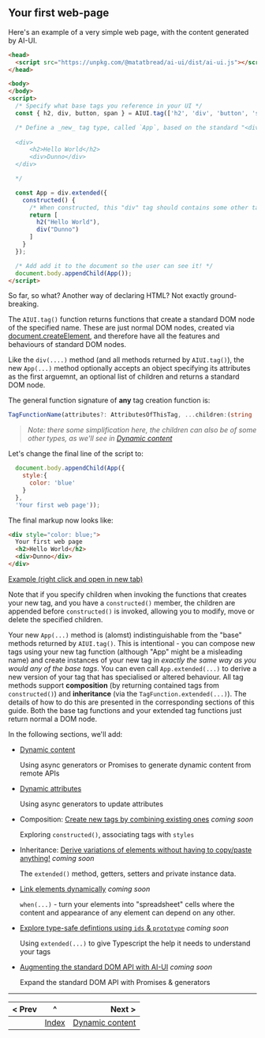 ## Your first web-page

Here's an example of a very simple web page, with the content generated by AI-UI.

```html
<head>
  <script src="https://unpkg.com/@matatbread/ai-ui/dist/ai-ui.js"></script>
</head>

<body>
</body>
<script>
  /* Specify what base tags you reference in your UI */
  const { h2, div, button, span } = AIUI.tag(['h2', 'div', 'button', 'span']);

  /* Define a _new_ tag type, called `App`, based on the standard "<div>" tag, that is composed of an h2 and div elements. It will generate markup like:
  
  <div>
      <h2>Hello World</h2>
      <div>Dunno</div>
  </div>

  */

  const App = div.extended({
    constructed() {
      /* When constructed, this "div" tag should contains some other tags: */
      return [
        h2("Hello World"),
        div("Dunno")
      ]
    }
  });

  /* Add add it to the document so the user can see it! */
  document.body.appendChild(App());
</script>
```

So far, so what? Another way of declaring HTML? Not exactly ground-breaking.

The `AIUI.tag()` function returns functions that create a standard DOM node of the specified name. These are just normal DOM nodes, created via [document.createElement](https://developer.mozilla.org/en-US/docs/Web/API/Document/createElement), and therefore have all the features and behaviours of standard DOM nodes.

Like the `div(....)` method (and all methods returned by `AIUI.tag()`), the new `App(...)` method optionally accepts an object specifying its attributes as the first arguemnt, an optional list of children and returns a standard DOM node.

The general function signature of __any__ tag creation function is:
```typescript
TagFunctionName(attributes?: AttributesOfThisTag, ...children:(string | number | boolean | Node | Element | NodeList | HTMLCollection /* Or an array of any combination of the former */)[]): Element
```
> _Note: there some simplification here, the children can also be of some other types, as we'll see in [Dynamic content](./dynamic-content.md)_


Let's change the final line of the script to:

```javascript
  document.body.appendChild(App({
    style:{
      color: 'blue'
    }
  },
  'Your first web page'));
```

The final markup now looks like:
```html
<div style="color: blue;">
  Your first web page
  <h2>Hello World</h2>
  <div>Dunno</div>
</div>
```

[Example (right click and open in new tab)](https://raw.githack.com/MatAtBread/AI-UI/main/guide/examples/your-first-web-page.html)


Note that if you specify children when invoking the functions that creates your new tag, and you have a `constructed()` member, the children are appended before `constructed()` is invoked, allowing you to modify, move or delete the specified children.

Your new `App(...)` method is (alomst) indistinguishable from the "base" methods returned by `AIUI.tag()`. This is intentional - you can compose new tags using your new tag function (although "App" might be a misleading name) and create instances of your new tag in _exactly the same way as you would any of the base tags_. You can even call `App.extended(...)` to derive a new version of your tag that has specialised or altered behaviour. All tag methods support **composition** (by returning contained tags from `constructed()`) and **inheritance** (via the `TagFunction.extended(...)`). The details of how to do this are presented in the corresponding sections of this guide. Both the base tag functions and your extended tag functions just return normal a DOM node.

In the following sections, we'll add:

* [Dynamic content](./dynamic-content.md)

  Using async generators or Promises to generate dynamic content from remote APIs

* [Dynamic attributes](./dynamic-attributes.md)

  Using async generators to update attributes

* Composition: [Create new tags by combining existing ones](./index.md) _coming soon_

  Exploring `constructed()`, associating tags with `styles`

* Inheritance: [Derive variations of elements without having to copy/paste anything!](./index.md) _coming soon_

  The `extended()` method, getters, setters and private instance data.

* [Link elements dynamically](./when.md) _coming soon_

  `when(...)` - turn your elements into "spreadsheet" cells where the content and appearance of any element can depend on any other.

* [Explore type-safe defintions using `ids` & `prototype`](./index.md) _coming soon_

  Using `extended(...)` to give Typescript the help it needs to understand your tags

* [Augmenting the standard DOM API with AI-UI](./index.md) _coming soon_

  Expand the standard DOM API with Promises & generators
  
____

| < Prev | ^ |  Next > |
|:-------|:-:|--------:|
|        | [Index](./index.md) | [Dynamic content](./dynamic-content.md) |
